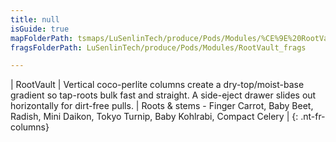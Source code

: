 ```yaml
---
title: null
isGuide: true
mapFolderPath: tsmaps/LuSenlinTech/produce/Pods/Modules/%CE%9E%20RootVault
fragsFolderPath: LuSenlinTech/produce/Pods/Modules/RootVault_frags

---
```



<!-- tsGuideRenderComment {"guide":{"id":"yAZQq30Et","path":"LuSenlinTech/produce/Pods/Modules","fragmentFolderPath":"LuSenlinTech/produce/Pods/Modules/RootVault_frags"},"fragment":{"id":"yAZQq30Et","topLevelMapKey":"welO3r01ex","mapKeyChain":"welO3r01ex","guideID":"yAZQq31CS","guidePath":"c:/GitHub/MuddySpud/MuddySpud.github.io/tsmaps/LuSenlinTech/produce/Pods/Modules/RootVault.tspod","chartKey":"welO3r01ex","isLeaf":false,"options":[{"id":"yAZQq903I","option":"RootVault details","order":1,"isAncillary":true}]}} -->

| RootVault | Vertical coco-perlite columns create a dry-top/moist-base gradient so tap-roots bulk fast and straight. A side-eject drawer slides out horizontally for dirt-free pulls. | Roots & stems - Finger Carrot, Baby Beet, Radish, Mini Daikon, Tokyo Turnip, Baby Kohlrabi, Compact Celery |
{: .nt-fr-columns}
